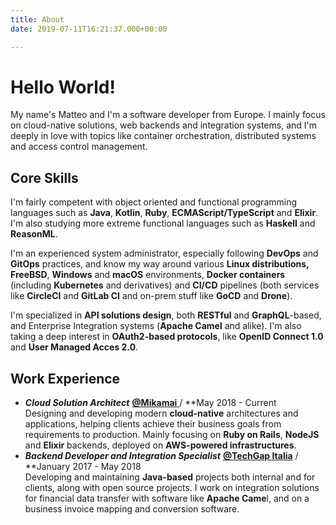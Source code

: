 ```yaml
---
title: About
date: 2019-07-11T16:21:37.000+00:00

---
```

# Hello World!

My name's Matteo and I'm a software developer from Europe. I mainly focus on cloud-native solutions, web backends and integration systems, and I'm deeply in love with topics like container orchestration, distributed systems and access control management.

## Core Skills

I'm fairly competent with object oriented and functional programming languages such as **Java**, **Kotlin**, **Ruby**, **ECMAScript/TypeScript** and **Elixir**. I'm also studying more extreme functional languages such as **Haskell** and **ReasonML**.

I'm an experienced system administrator, especially following **DevOps** and **GitOps** practices, and know my way around various **Linux distributions,** **FreeBSD**, **Windows** and **macOS** environments, **Docker containers** (including **Kubernetes** and derivatives) and **CI/CD** pipelines (both services like **CircleCI** and **GitLab CI** and on-prem stuff like **GoCD** and **Drone**).

I'm specialized in **API solutions design**, both **RESTful** and **GraphQL**-based, and Enterprise Integration systems (**Apache Camel** and alike). I'm also taking a deep interest in **OAuth2-based protocols**, like **OpenID Connect 1.0** and **User Managed Acces 2.0**.

## Work Experience

* **_Cloud Solution Architect_** [**@Mikamai** ](https://mikamai.com)/ **May 2018 - Current  
  Designing and developing modern **cloud-native** architectures and applications, helping clients achieve their business goals from requirements to production. Mainly focusing on **Ruby on Rails**, **NodeJS** and **Elixir** backends, deployed on **AWS-powered infrastructures**.
* **_Backend Developer and Integration Specialist_** [**@TechGap Italia**](https://techgap.it) / **January 2017 - May 2018  
  Developing and maintaining **Java-based** projects both internal and for clients, along with open source projects. I work on integration solutions for financial data transfer with software like **Apache Came**l, and on a business invoice mapping and conversion software.